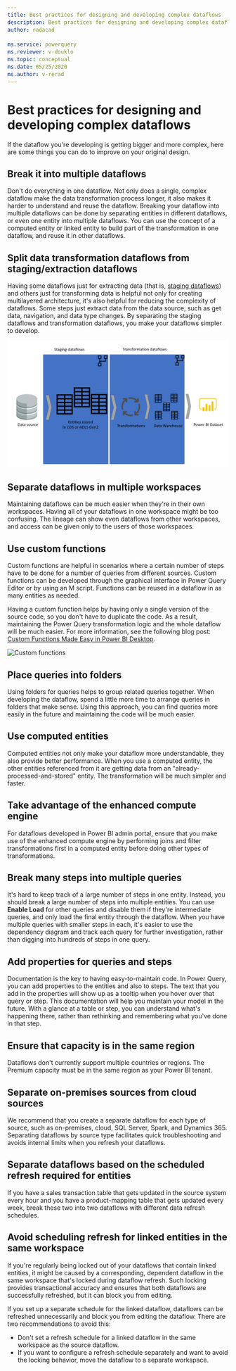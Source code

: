 ```yaml
---
title: Best practices for designing and developing complex dataflows
description: Best practices for designing and developing complex dataflows
author: radacad

ms.service: powerquery
ms.reviewer: v-douklo
ms.topic: conceptual
ms.date: 05/25/2020
ms.author: v-rerad
---
```


# Best practices for designing and developing complex dataflows

If the dataflow you're developing is getting bigger and more complex, here are some things you can do to improve on your original design.<!--What a nice introduction.-->

## Break it into multiple dataflows

Don't do everything in one dataflow. Not only does a single, complex dataflow make the data transformation process longer, it also makes it harder to understand and reuse the dataflow. Breaking your dataflow into multiple dataflows can be done by separating entities in different dataflows, or even one entity into multiple dataflows. You can use the concept of a computed entity or linked entity to build part of the transformation in one dataflow, and reuse it in other dataflows.

## Split data transformation dataflows from staging/extraction dataflows
<!--Suggest not using "T" and "E" like this. The "ETL" abbreviation isn't emphasized in this docset, and I don't think the letters help readers understand the concept better. It helps them understand the abbreviation better, but that's not the point of this article.-->
Having some dataflows just for extracting data (that is, [staging dataflows](best-practices-for-data-warehouse-using-dataflows.md#staging-dataflows))<!--What do you think of this link? "Staging dataflows" are only discussed in these best practice articles, so I think it would be okay to link from one to another, since this term hasn't been defined elsewhere.--> and others just for transforming data is helpful not only for creating multilayered architecture, it's also helpful for reducing the complexity of dataflows.<!--Edits suggested, to reduce the complexity of the sentence. There are a lot of "only"s, and I wasn't sure what "helpful for multilayered architecture" meant.--> Some steps just extract data from the data source, such as get data, navigation, and data type changes. By separating the staging dataflows and transformation dataflows, you make your dataflows simpler to develop.
<!--This image explains a lot, and better alt text would help people with low vision understand it. Also, "CDS" and "ADLS Gen2" need to be spelled out.-->
![Multilayered dataflow architecture](media/MultiLayeredDF.png)

## Separate dataflows in multiple workspaces

Maintaining dataflows can be much easier when they're in their own<!--Is this what you mean by "their workspaces"?--> workspaces. Having all of your dataflows in one workspace might be too confusing. The lineage<!--What is this?--> can show even dataflows from other workspaces, and access can be given only to the users of those workspaces. 

## Use custom functions

Custom functions are helpful in scenarios where a certain number of steps have to be done for a number of queries from different sources. Custom functions can be developed through the graphical interface in Power Query Editor or by using an M script. Functions can be reused in a dataflow in as many entities as needed.

Having a custom function helps by having only a single version of the source code, so you don't have to duplicate the code. As a result, maintaining the Power Query transformation logic and the whole dataflow will be much easier. For more information, see the following blog post: [Custom Functions Made Easy in Power BI Desktop](https://radacad.com/custom-functions-made-easy-in-power-bi-desktop#:~:text=It%20is%20easy%20to%20consume,the%20output%20column%20as%20Holidays.).

<!--We need to duplicate this image in our repo (with permission, if we don't have rights to it already).-->
![Custom functions](https://i1.wp.com/radacad.com/wp-content/uploads/2016/12/2016-12-06_17h51_22.png?w=555&ssl=1)

## Place queries into folders

Using folders for queries helps to group related queries together. When developing the dataflow, spend a little more time to arrange queries in folders that make sense. Using this approach, you can find queries more easily in the future and maintaining the code will be much easier.

## Use computed entities

Computed entities not only make your dataflow more understandable, they also provide better performance. When you use a computed entity, the other entities referenced from it are getting data from an "already-processed-and-stored" entity. The transformation will be much simpler and faster.

## Take advantage of the enhanced compute engine

For dataflows developed in Power BI admin portal, ensure that you make use of the enhanced compute engine by performing joins and filter transformations first in a computed entity before doing other types of transformations.

## Break many steps into multiple queries

It's hard to keep track of a large number of steps in one entity. Instead, you should break a large number of steps into multiple entities. You can use **Enable Load** for other queries and disable them if they're intermediate queries, and only load the final entity through the dataflow. When you have multiple queries with smaller steps in each, it's easier to use the dependency diagram and track each query for further investigation, rather than digging into hundreds of steps in one query.

## Add properties for queries and steps

Documentation is the key to having easy-to-maintain code. In Power Query, you can add properties to the entities and also to steps. The text that you add in the properties will show up as a tooltip when you hover over that query or step. This documentation will help you maintain your model in the future<!--Suggested.-->. With a glance at a table or step, you can understand what's happening there, rather than rethinking and remembering what you've done in that step.

## Ensure that capacity is in the same region

Dataflows don't currently support multiple countries or regions. The Premium capacity must be in the same region as your Power BI tenant.

## Separate on-premises sources from cloud sources

We recommend that you create a separate dataflow for each type of source, such as on-premises, cloud, SQL Server, Spark, and Dynamics 365. Separating dataflows by source type facilitates quick troubleshooting and avoids internal limits when you refresh your dataflows.

## Separate dataflows based on the scheduled refresh required for entities

If you have a sales transaction table that gets updated in the source system every hour and you have a product-mapping table that gets updated every week, break these two into two dataflows with different data refresh schedules<!--Suggested, to be parallel.-->.

## Avoid scheduling refresh for linked entities in the same workspace

If you're regularly being locked out of your dataflows that contain linked entities, it might be caused by<!--Suggested.--> a corresponding, dependent dataflow in the same workspace that's locked during dataflow refresh. Such locking provides transactional accuracy and ensures that both dataflows are successfully refreshed, but it can block you from editing.

If you set up a separate schedule for the linked dataflow, dataflows can be refreshed unnecessarily and block you from editing the dataflow. There are two recommendations to avoid this:

- Don't set a refresh schedule for a linked dataflow in the same workspace as the source dataflow.
- If you want to configure a refresh schedule separately and want to avoid the locking behavior, move the dataflow to a separate workspace.
